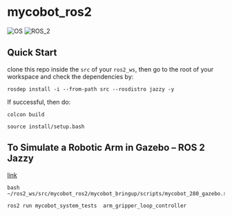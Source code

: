 # mycobot_ros2 #
![OS](https://img.shields.io/ubuntu/v/ubuntu-wallpapers/noble)
![ROS_2](https://img.shields.io/ros/v/jazzy/rclcpp)




## Quick Start


clone this repo inside the `src` of your `ros2_ws`, then go to the root of your workspace and check the dependencies by:

```
rosdep install -i --from-path src --rosdistro jazzy -y
```

If successful, then do: 

```
colcon build
```

```
source install/setup.bash
```

## To Simulate a Robotic Arm in Gazebo – ROS 2 Jazzy

[link](https://automaticaddison.com/how-to-simulate-a-robotic-arm-in-gazebo-ros-2-jazzy/)

```
bash ~/ros2_ws/src/mycobot_ros2/mycobot_bringup/scripts/mycobot_280_gazebo.sh
```


```
ros2 run mycobot_system_tests  arm_gripper_loop_controller
```